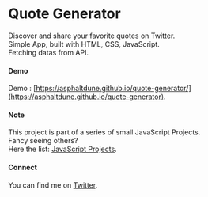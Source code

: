 # Quote Generator

Discover and share your favorite quotes on Twitter.  
Simple App, built with HTML, CSS, JavaScript.  
Fetching datas from API.

#### Demo

Demo : [https://asphaltdune.github.io/quote-generator/](https://asphaltdune.github.io/quote-generator).  

#### Note

This project is part of a series of small JavaScript Projects.  
Fancy seeing others?  
Here the list: [JavaScript Projects](https://asphaltdune.github.io/javascript-projects/).

#### Connect

You can find me on [Twitter](https://twitter.com/asphaltdune).
